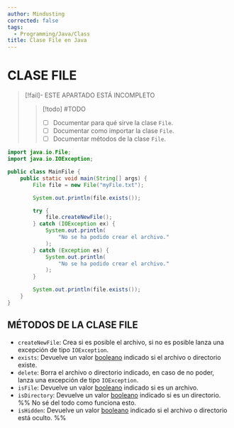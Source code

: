 ```yaml
---
author: Mindusting
corrected: false
tags:
  - Programming/Java/Class
title: Clase File en Java
---
```


# CLASE FILE

> [!fail]- ESTE APARTADO ESTÁ INCOMPLETO
> > [!todo] #TODO
> > - [ ] Documentar para qué sirve la clase `File`.
> > - [ ] Documentar como importar la clase `File`.
> > - [ ] Documentar métodos de la clase `File`.

```java
import java.io.File;
import java.io.IOException;

public class MainFile {
    public static void main(String[] args) {
        File file = new File("myFile.txt");

        System.out.println(file.exists());

        try {
            file.createNewFile();
        } catch (IOException ex) {
            System.out.println(
                "No se ha podido crear el archivo."
            );
        } catch (Exception es) {
            System.out.println(
                "No se ha podido crear el archivo."
            );
        }

        System.out.println(file.exists());
    }
}
```

## MÉTODOS DE LA CLASE FILE

- `createNewFile`: Crea si es posible el archivo, si no es posible lanza una excepción de tipo `IOException`.
- `exists`: Devuelve un valor [booleano](java_variable.md#BOOLEAN) indicado si el archivo o directorio existe.
- `delete`: Borra el archivo o directorio indicado, en caso de no poder, lanza una excepción de tipo `IOException`.
- `isFile`: Devuelve un valor [booleano](java_variable.md#BOOLEAN) indicado si es un archivo.
- `isDirectory`: Devuelve un valor [booleano](java_variable.md#BOOLEAN) indicado si es un directorio.
%%
No sé del todo como funciona esto.
- `isHidden`: Devuelve un valor [booleano](java_variable.md#BOOLEAN) indicado si el archivo o directorio está oculto.
%%
